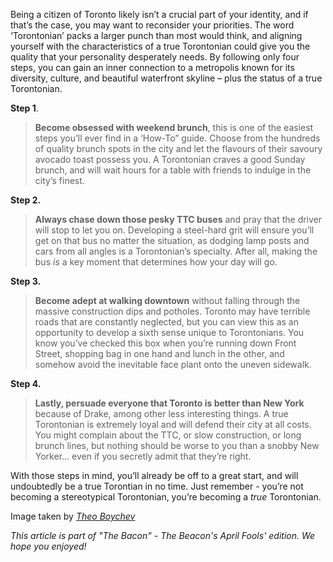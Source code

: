 
Being a citizen of Toronto likely isn’t a crucial part of your identity,
and if that’s the case, you may want to reconsider your priorities. The
word ‘Torontonian’ packs a larger punch than most would think, and
aligning yourself with the characteristics of a true Torontonian could
give you the quality that your personality desperately needs. By
following only four steps, you can gain an inner connection to a
metropolis known for its diversity, culture, and beautiful waterfront
skyline – plus the status of a true Torontonian.

**Step 1**.

> **Become obsessed with weekend brunch**, this is one of the easiest
> steps you’ll ever find in a ‘How-To” guide. Choose from the hundreds
> of quality brunch spots in the city and let the flavours of their
> savoury avocado toast possess you. A Torontonian craves a good Sunday
> brunch, and will wait hours for a table with friends to indulge in the
> city’s finest.

**Step 2.**

> **Always chase down those pesky TTC buses** and pray that the driver
> will stop to let you on. Developing a steel-hard grit will ensure
> you’ll get on that bus no matter the situation, as dodging lamp posts
> and cars from all angles is a Torontonian’s specialty. After all,
> making the bus *is* a key moment that determines how your day will go.

**Step 3.**

> **Become adept at walking downtown** without falling through the
> massive construction dips and potholes. Toronto may have terrible
> roads that are constantly neglected, but you can view this as an
> opportunity to develop a sixth sense unique to Torontonians. You know
> you’ve checked this box when you’re running down Front Street,
> shopping bag in one hand and lunch in the other, and somehow avoid the
> inevitable face plant onto the uneven sidewalk.

**Step 4.**

> **Lastly, persuade everyone that Toronto is better than New York**
> because of Drake, among other less interesting things. A true
> Torontonian is extremely loyal and will defend their city at all
> costs. You might complain about the TTC, or slow construction, or long
> brunch lines, but nothing should be worse to you than a snobby New
> Yorker… even if you secretly admit that they’re right.

With those steps in mind, you’ll already be off to a great start, and
will undoubtedly be a true Torontian in no time. Just remember - you’re
not becoming a stereotypical Torontonian, you’re becoming a *true*
Torontonian.

Image taken by [*Theo Boychev*](https://mcibeacon.com/member/theo-boychev)

*This article is part of "The Bacon" - The Beacon's April Fools' edition. We hope you enjoyed!*